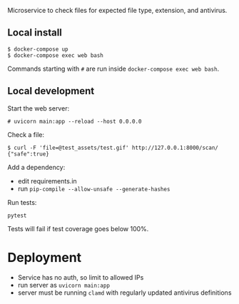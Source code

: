 Microservice to check files for expected file type, extension, and antivirus.

## Local install

    $ docker-compose up
    $ docker-compose exec web bash

Commands starting with `#` are run inside `docker-compose exec web bash`.

## Local development

Start the web server:

    # uvicorn main:app --reload --host 0.0.0.0
    
Check a file:

    $ curl -F 'file=@test_assets/test.gif' http://127.0.0.1:8000/scan/
    {"safe":true}
    
Add a dependency:

* edit requirements.in
* run `pip-compile --allow-unsafe --generate-hashes`

Run tests:

    pytest

Tests will fail if test coverage goes below 100%.

# Deployment

* Service has no auth, so limit to allowed IPs
* run server as `uvicorn main:app`
* server must be running `clamd` with regularly updated antivirus definitions
